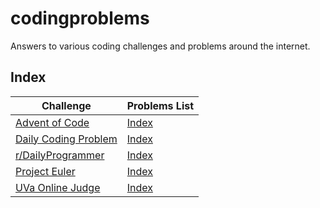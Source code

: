 # codingproblems
Answers to various coding challenges and problems around the internet.

## Index

| Challenge | Problems List |
| --------- | ------------- |
| [Advent of Code](https://adventofcode.com/) | [Index](../master/adventofcode/) |
| [Daily Coding Problem](https://www.dailycodingproblem.com/) | [Index](../master/dailycodingproblem/) |
| [r/DailyProgrammer](https://www.reddit.com/r/dailyprogrammer/) | [Index](../master/dailyprogrammer/README.md) |
| [Project Euler](https://projecteuler.net/archives) | [Index](../master/projecteuler/README.md) |
| [UVa Online Judge](https://uva.onlinejudge.org/) | [Index](../master/uvaonlinejudge/README.md) |
